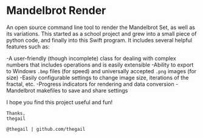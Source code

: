 #  Mandelbrot Render

An open source command line tool to render the Mandelbrot Set, as well as its variations. This started as a school project and grew into a small piece of python code, and finally into this Swift program. It includes several helpful features such as:

-A user-friendly (though incomplete) class for dealing with complex numbers that includes operations and is easily extensible
-Ability to export to Windows `.bmp` files (for speed) and universally accepted `.png` images (for size)
-Easily configurable settings to change image size, iterations of the fractal, etc.
-Progress indicators for rendering and data conversion
-Mandelbrot makefiles to save and share settings

I hope you find this project useful and fun!

	Thanks,
	thegail
	
	@thegail | github.com/thegail
